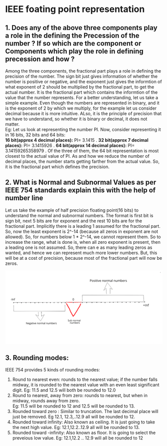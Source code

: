 # IEEE foating point representation

## 1. Does any of the above three components play a role in the defining the Precession of the number ? If so which are the component or Components  which play the  role in defining precession  and how ?

Among the three components, the fractional part plays a role in defining the precision of the number. The sign bit just gives information of whether the number is positive or negative, and the exponent just gives the informtion of what exponent of 2 should be multiplied by the fractional part, to get the actual number. It is the fractional part which contains the informtion of the value that the number represents. 
For a better understanding, let us take a simple example. Even though the numbers are represented in binary, and it is the exponent of 2 by which we multiply, for the example let us consider decimal because it is more intuitive. ALso, it is the principle of precision that we have to understand, so whether it is binary or decimal, it does not matter.   
Eg: Let us look at representing the number PI. Now, consider representing it in 16 bits, 32 bits and 64 bits:    
**16 bit(approx 4 decimal places):** PI= 3.1415 . 
**32 bit(approx 7 decimal places):** PI= 3.1415926 . 
**64 bit(approx 14 decimal places):** PI= 3.14159265358979 . 
Of the three of them, the 64 bit representation is most closest to the actual value of PI. As and how we reduce the number of decimal places, the number starts getting farther from the actual value. So, it is the fractional part which defines the precision.

## 2. What is Normal and Subnormal  Values as per IEEE 754  standards  explain this  with the  help of number line

Let us take the example of half precision floating point(16 bits) to understand the normal and subnormal numbers. The format is first bit is sign bit, next 5 bits are for exponent and the rest 10 bits are for the fractional part. Implicitly there is a leading 1 assumed for the fractional part. So, now the least exponent is 2^-14 (because all zeros in exponent are not allowed). So, for numbers below 1 * 2^-14, we cannot represent them. So to increase the range, what is done is, when all zero exponent is present, then a leading one is not assumed. So, there can e as many leading zeros as wanted, and hence we can represent much more lower numbers. But, this will be at a cost of precision, because most of the fractional part will now be zeros. 

![alt text](https://github.com/krishna-nag/ARM/blob/master/assignments/assignment3/numberline.png)



## 3. Rounding modes:

IEEE 754 provides 5 kinds of rounding modes:
1. Round to nearest even: rounds to the nearest value; if the number falls midway, it is rounded to the nearest value with an even least significant digit. Eg: 11.5 and 12.5 will both be rounded to 12.0   
2. Round to nearest, away from zero: rounds to nearest, but when in midway, rounds away from zero.  
Eg: 11.5 will be rounded to 12 and 12.5 will be rounded to 13.
3. Rounded toward zero : Similar to truncation. The last decimal place will just be removed. Eg 12.1, 12.3,..12.9 all will be rounded to 12.   
4. Rounded toward infinity: Also known as ceiling. It is just going to take the next high value. Eg: 12.1,12.2..12.9 all will be rounded to 13.  
5. Rounded toward -infinity: Also known as floor. It is going to select the preveious low value. Eg: 12.1,12.2 .. 12.9 will all be rounded to 12
